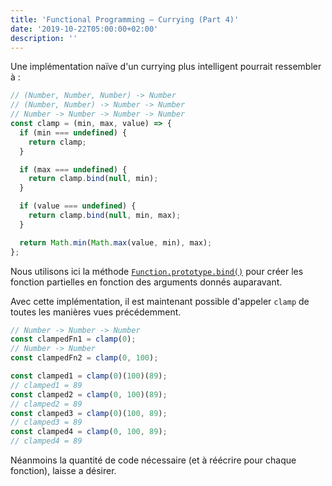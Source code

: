 ```yaml
---
title: 'Functional Programming — Currying (Part 4)'
date: '2019-10-22T05:00:00+02:00'
description: ''
---
```


Une implémentation naïve d'un currying plus intelligent pourrait ressembler à :

```js
// (Number, Number, Number) -> Number
// (Number, Number) -> Number -> Number
// Number -> Number -> Number -> Number
const clamp = (min, max, value) => {
  if (min === undefined) {
    return clamp;
  }

  if (max === undefined) {
    return clamp.bind(null, min);
  }

  if (value === undefined) {
    return clamp.bind(null, min, max);
  }

  return Math.min(Math.max(value, min), max);
};
```

Nous utilisons ici la méthode [`Function.prototype.bind()`](https://developer.mozilla.org/fr/docs/Web/JavaScript/Reference/Objets_globaux/Function/bind) pour créer les fonction partielles en fonction des arguments donnés auparavant.

Avec cette implémentation, il est maintenant possible d'appeler `clamp` de toutes les manières vues précédemment.

```js
// Number -> Number -> Number
const clampedFn1 = clamp(0);
// Number -> Number
const clampedFn2 = clamp(0, 100);

const clamped1 = clamp(0)(100)(89);
// clamped1 = 89
const clamped2 = clamp(0, 100)(89);
// clamped2 = 89
const clamped3 = clamp(0)(100, 89);
// clamped3 = 89
const clamped4 = clamp(0, 100, 89);
// clamped4 = 89
```

Néanmoins la quantité de code nécessaire (et à réécrire pour chaque fonction), laisse a désirer.
